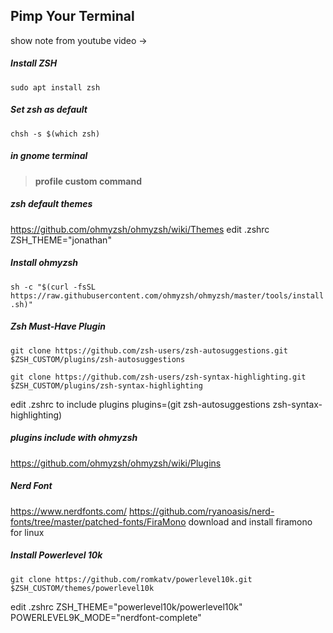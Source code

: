 ## Pimp Your Terminal
show note from youtube video ->

##### Install ZSH
`sudo apt install zsh`
##### Set zsh as default
`chsh -s $(which zsh)`
##### in gnome terminal
> **profile custom command**

##### zsh default themes
https://github.com/ohmyzsh/ohmyzsh/wiki/Themes
edit .zshrc
ZSH_THEME="jonathan"

##### Install ohmyzsh
`sh -c "$(curl -fsSL https://raw.githubusercontent.com/ohmyzsh/ohmyzsh/master/tools/install.sh)"`

##### Zsh Must-Have Plugin
`git clone https://github.com/zsh-users/zsh-autosuggestions.git $ZSH_CUSTOM/plugins/zsh-autosuggestions`

`git clone https://github.com/zsh-users/zsh-syntax-highlighting.git $ZSH_CUSTOM/plugins/zsh-syntax-highlighting`

edit .zshrc to include plugins
plugins=(git zsh-autosuggestions zsh-syntax-highlighting)

##### plugins include with ohmyzsh
https://github.com/ohmyzsh/ohmyzsh/wiki/Plugins


##### Nerd Font
https://www.nerdfonts.com/
https://github.com/ryanoasis/nerd-fonts/tree/master/patched-fonts/FiraMono
download and install firamono for linux

##### Install Powerlevel 10k
`git clone https://github.com/romkatv/powerlevel10k.git $ZSH_CUSTOM/themes/powerlevel10k`

edit .zshrc
ZSH_THEME="powerlevel10k/powerlevel10k"
POWERLEVEL9K_MODE="nerdfont-complete"
